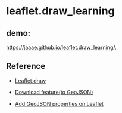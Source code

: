 # leaflet.draw_learning

## demo:
https://jaaae.github.io/leaflet.draw_learning/.


## Reference 
+ [Leaflet.draw](https://github.com/Leaflet/Leaflet.draw )

+ [Download feature(to GeoJSON)](https://stackoverflow.com/questions/58126090/leaflet-draw-saving-data-with-geojson)

+ [Add GeoJSON properties on Leaflet](https://stackoverflow.com/questions/34738805/update-properties-of-geojson-to-use-it-with-leaflet?noredirect=1&lq=1)
